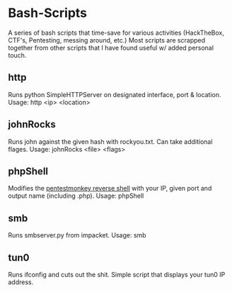 # Bash-Scripts
A series of bash scripts that time-save for various activities (HackTheBox, CTF's, Pentesting, messing around, etc.) Most scripts are scrapped together from other scripts that I have found useful w/ added personal touch. 

## http
Runs python SimpleHTTPServer on designated interface, port & location. Usage: http \<ip\> \<location\>

## johnRocks
Runs john against the given hash with rockyou.txt. Can take additional flages. Usage: johnRocks \<file\> \<flags\>

## phpShell
Modifies the [pentestmonkey reverse shell](http://pentestmonkey.net/tools/web-shells/php-reverse-shell) with your IP, given port and output name (including .php).  Usage: phpShell <port> <output>

## smb
Runs smbserver.py from impacket. Usage: smb <smb-share> <directory-to-share>

## tun0
Runs ifconfig and cuts out the shit. Simple script that displays your tun0 IP address.

